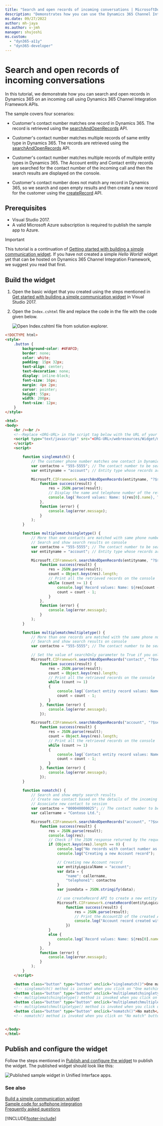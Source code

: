 ```yaml
---
title: "Search and open records of incoming conversations | MicrosoftDocs"
description: "Demonstrates how you can use the Dynamics 365 Channel Integration Framework 1.0 APIs to search and open records of incoming conversations."
ms.date: 09/27/2022
author: mh-jaya
ms.author: v-jmh
manager: shujoshi
ms.custom: 
  - "dyn365-a11y"
  - "dyn365-developer"
---
```

# Search and open records of incoming conversations

In this tutorial, we demonstrate how you can search and open records in Dynamics 365 on an incoming call using Dynamics 365 Channel Integration Framework APIs.

The sample covers four scenarios:

- Customer's contact number matches one record in Dynamics 365. The record is retrieved using the [searchAndOpenRecords](reference/microsoft-ciframework/searchAndOpenRecords.md) API.

- Customer's contact number matches multiple records of same entity type in Dynamics 365. The records are retrieved using the [searchAndOpenRecords](reference/microsoft-ciframework/searchAndOpenRecords.md) API.

- Customer's contact number matches multiple records of multiple entity types in Dynamics 365. The Account entity and Contact entity records are searched for the contact number of the incoming call and then the search results are displayed on the console.

- Customer's contact number does not match any record in Dynamics 365, so we search and open empty results and then create a new record for the customer using the [createRecord](reference/microsoft-ciframework/createRecord.md) API.

## Prerequisites

- Visual Studio 2017.
- A valid Microsoft Azure subscription is required to publish the sample app to Azure.

> [!IMPORTANT]
> This tutorial is a continuation of [Getting started with building a simple communication widget](getting-started-simple-widget.md). If you have not created a simple *Hello World!* widget yet that can be hosted on Dynamics 365 Channel Integration Framework, we suggest you read that first.

## Build the widget

1. Open the basic widget that you created using the steps mentioned in [Get started with building a simple communication widget](getting-started-simple-widget.md) in Visual Studio 2017.

2. Open the `Index.cshtml` file and replace the code in the file with the code given below. 

   ![Open Index.cshtml file from solution explorer.](media/cif-helloworld-solution-explorer.PNG "Open Index.cshtml file from solution explorer")<br />

```html
<!DOCTYPE html>
<style>
    .button {
        background-color: #4FAFCD;
        border: none;
        color: white;
        padding: 15px 32px;
        text-align: center;
        text-decoration: none;
        display: inline-block;
        font-size: 16px;
        margin: 4px 2px;
        cursor: pointer;
        height: 55px;
        width: 200px;
        font-size: 12px;
    }
</style>

<html>
<body>
    <br /><br />
    <!--Replace <ORG-URL> in the script tag below with the URL of your Dynamics 365 instance -->
    <script type="text/javascript" src="<ORG-URL>/webresources/Widget/msdyn_ciLibrary.js" data-crmurl="<ORG-URL>" data-cifid="CIFMainLibrary">
    </script>
    <script>

        function singlematch() {
            // The customer phone number matches one contact in Dynamics 365
            var contactno = "555-5555"; // The contact number to be searched
            var entityname = "account"; // Entity type whose records are to be searched

            Microsoft.CIFramework.searchAndOpenRecords(entityname, "?$select=name,telephone1&$filter=telephone1 eq '" + `${contactno}` + "'" + "&$search=" + `${contactno}`, false).then(
                function success(result) {
                    res = JSON.parse(result);
                    // Display the name and telephone number of the retrieved contact on the console
                    console.log(`Record values: Name: ${res[0].name}, Telephone number: ${res[0].telephone1}`);
                },
                function (error) {
                    console.log(error.message);
                }
            );
        }

        function multiplematchsingletype() {
            // More than one contacts are matched with same phone number
            // Search and show search results on console
            var contactno = "555-5555"; // The contact number to be searched
            var entityname = "account"; // Entity type whose records are to be searched

            Microsoft.CIFramework.searchAndOpenRecords(entityname, "?$select=name,telephone1&$filter=telephone1 eq '" + `${contactno}` + "'" + "&$search=" + `${contactno}`, false).then(
                function success(result) {
                    res = JSON.parse(result);
                    count = Object.keys(res).length;
                    // Print all the retrieved records on the console
                    while (count >= 1) {
                        console.log(`Record values: Name: ${res[count - 1].name}, Telephone number: ${res[count - 1].telephone1}`);
                        count = count - 1;
                    }
                },
                function (error) {
                    console.log(error.message);
                }
            );
        }

        function multiplematchmultipletype() {
            // More than one records are matched with the same phone number. These records belong to different entity types
            // Search and show search results on console
            var contactno = "555-5555"; // The contact number to be searched

            // Set the value of searchOnly parameter to True if you only want to get results of the search as a promise result and not open the record or search page. More information: https://learn.microsoft.com/dynamics365/customer-engagement/developer/channel-integration-framework/reference/microsoft-ciframework/searchandopenrecords#parameters.
            Microsoft.CIFramework.searchAndOpenRecords("contact", "?$select=fullname,telephone1&$filter=telephone1 eq '" + `${contactno}` + "'"  + "&$search=" + `${contactno}`, true).then(
                function success(result) {
                    res = JSON.parse(result);
                    count = Object.keys(res).length;
                    // Print all the retrieved records on the console
                    while (count >= 1)
                    {
                        console.log(`Contact entity record values: Name: ${res[count - 1].fullname}, Telephone number: ${res[count-1].telephone1}`);
                        count = count - 1;
                    }
                }, function (error) {
                    console.log(error.message);
                });

            Microsoft.CIFramework.searchAndOpenRecords("account", "?$select=name,telephone1&$filter=telephone1 eq '" + `${contactno}` + "'"  + "&$search=" + `${contactno}`, true).then(
                function success(result) {
                    res = JSON.parse(result);
                    count = Object.keys(res).length;
                    // Print all the retrieved records on the console
                    while (count >= 1)
                    {
                        console.log(`Contact entity record values: Name: ${res[count - 1].name}, Telephone number: ${res[count - 1].telephone1}`);
                        count = count - 1;
                    }
                }, function (error) {
                    console.log(error.message);
                });
        }

        function nomatch() {
            // Search and show empty search results
            // Create new contact based on the details of the incoming call
            // Associate new contact to session
            var contactno = "000040000025"; // The contact number to be searched
            var callername = "Contoso Ltd."; 

            Microsoft.CIFramework.searchAndOpenRecords("account", "?$select=name,telephone1&$filter=telephone1 eq '" + `${contactno}` + "'"  + "&$search=" + `${contactno}`, false).then(
                function success(result) {
                    res = JSON.parse(result);
                    console.log(res);
                    // Check if the JSON response returned by the request is empty
                    if (Object.keys(res).length == 0) {
                        console.log("No records with contact number as " + contactno);
                        console.log("Creating a new Account record");

                        // Creating new Account record
                        var entityLogicalName = "account";
                        var data = {
                            "name": callername,
                            "telephone1": contactno
                        }
                        var jsondata = JSON.stringify(data);

                        // use createRecord API to create a new entity record
                        Microsoft.CIFramework.createRecord(entityLogicalName, jsondata).then(
                            function success(result) {
                                res = JSON.parse(result);
                                // Print the AccountID of the created Account record on the console
                                console.log("Account record created with ID: " + res.id);
                            })
                    }
                    else {
                        console.log(`Record values: Name: ${res[0].name}, Telephone number: ${res[0].telephone1}`);
                    } 
                },
                function (error) {
                    console.log(error.message);
                }
            );
        }
    </script>

    <button class="button" type="button" onclick="singlematch()">One matching record</button><br /><br />
    <!-- singlematch() method is invoked when you click on "One matching record" button. This returns the record which has the same phone number as the number of the incoming call -->
    <button class="button" type="button" onclick="multiplematchsingletype()">More than one matching records of same type</button><br /><br />
    <!-- multiplematchsingletype() method is invoked when you click on "More than one matching records of same type" button. This returns the all records of one particular entity type, which have the same phone number as the number of the incoming call -->
    <button class="button" type="button" onclick="multiplematchmultipletype()">More than one matching records of different types</button><br /><br />
    <!-- multiplematchmultipletype() method is invoked when you click on "More than one matching records of different types" button. This returns the all records of mutliple entity types, which have the same phone number as the number of the incoming call -->
    <button class="button" type="button" onclick="nomatch()">No match</button><br /><br />
    <!-- nomatch() method is invoked when you click on "No match" button. If there is no existing record with the same phone number as the number of the incoming call, it uses the details of the incoming call to create a new record -->

    
</body>
</html>
```

## Publish and configure the widget

Follow the steps mentioned in [Publish and configure the widget](getting-started-simple-widget.md#BKMK_publish) to publish the widget. The published widget should look like this:

  ![Published sample widget in Unified Interface apps.](media/cif-search-records-publish-app.PNG "Published sample widget in Unified Interface apps")<br />

### See also

[Build a simple communication widget](getting-started-simple-widget.md)  
[Sample code for softphone integration](sample-softphone-integration.md)  
[Frequently asked questions](faq-channel-integration-framework.md)  

[!INCLUDE[footer-include](../../includes/footer-banner.md)]
